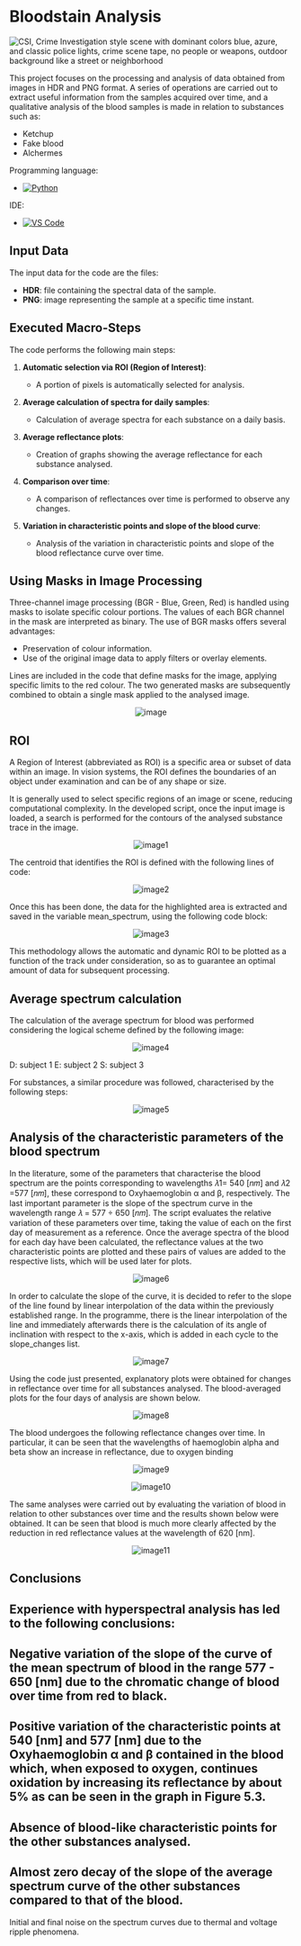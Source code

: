 # Bloodstain Analysis

![CSI, Crime Investigation style scene with dominant colors blue, azure, and classic police lights, crime scene tape, no people or weapons, outdoor background like a street or neighborhood](https://github.com/user-attachments/assets/0243b436-5c5f-4ce7-80ba-639f6cbb459a)

This project focuses on the processing and analysis of data obtained from images in HDR and PNG format. A series of operations are carried out to extract useful information from the samples acquired over time, and a qualitative analysis of the blood samples is made in relation to substances such as:
- Ketchup
- Fake blood
- Alchermes

Programming language:
- [![Python](https://img.shields.io/badge/Python-3776AB?style=for-the-badge&logo=python&logoColor=white)](https://www.python.org/)

IDE:
- [![VS Code](https://img.shields.io/badge/Visual_Studio_Code-0078D4?style=for-the-badge&logo=visual%20studio%20code&logoColor=white)](https://code.visualstudio.com/)


## Input Data

The input data for the code are the files:

- **HDR**: file containing the spectral data of the sample.
- **PNG**: image representing the sample at a specific time instant.

## Executed Macro-Steps

The code performs the following main steps:

1. **Automatic selection via ROI (Region of Interest)**:
   - A portion of pixels is automatically selected for analysis.
   
2. **Average calculation of spectra for daily samples**:
   - Calculation of average spectra for each substance on a daily basis.
   
3. **Average reflectance plots**:
   - Creation of graphs showing the average reflectance for each substance analysed.

4. **Comparison over time**:
   - A comparison of reflectances over time is performed to observe any changes.

5. **Variation in characteristic points and slope of the blood curve**:
   - Analysis of the variation in characteristic points and slope of the blood reflectance curve over time.


## Using Masks in Image Processing

Three-channel image processing (BGR - Blue, Green, Red) is handled using masks to isolate specific colour portions. The values of each BGR channel in the mask are interpreted as binary. The use of BGR masks offers several advantages:

- Preservation of colour information.
- Use of the original image data to apply filters or overlay elements.

Lines are included in the code that define masks for the image, applying specific limits to the red colour. The two generated masks are subsequently combined to obtain a single mask applied to the analysed image.

<p align="center">
  <img src="https://github.com/user-attachments/assets/3352f6fc-3917-4143-8e96-c5dabdad5c0d" alt="image"/>
</p>


## ROI
A Region of Interest (abbreviated as ROI) is a specific area or subset of data within an image. In vision systems, the ROI defines the boundaries of an object under examination and can be of any shape or size.

It is generally used to select specific regions of an image or scene, reducing computational complexity.
In the developed script, once the input image is loaded, a search is performed for the contours of the analysed substance trace in the image.

<p align="center">
  <img src="https://github.com/user-attachments/assets/c0043e6f-ae4d-416a-9edc-9083c3dd7bef" alt="image1"/>
</p>

The centroid that identifies the ROI is defined with the following lines of code:
<p align="center">
  <img src="https://github.com/user-attachments/assets/e0c032bf-4f44-4e34-9ad0-5e155f0ab61a" alt="image2"/>
</p>

Once this has been done, the data for the highlighted area is extracted and saved in the variable mean_spectrum, using the following code block:
<p align="center">
  <img src="https://github.com/user-attachments/assets/610ef861-b731-4f5b-ae68-e1d561a57bd1" alt="image3"/>
</p>

This methodology allows the automatic and dynamic ROI to be plotted as a function of the track under consideration, so as to guarantee an optimal amount of data for subsequent processing.

## Average spectrum calculation
The calculation of the average spectrum for blood was performed considering the logical scheme defined by the following image:
<p align="center">
  <img src="https://github.com/user-attachments/assets/c23e2bc0-70e5-4b48-87da-6da7eabf56a3" alt="image4"/>
</p>
D: subject 1
E: subject 2
S: subject 3

For substances, a similar procedure was followed, characterised by the following steps:
<p align="center">
  <img src="https://github.com/user-attachments/assets/b7a6d07e-97a6-439e-8e40-c4799b35d643" alt="image5"/>
</p>

## Analysis of the characteristic parameters of the blood spectrum
In the literature, some of the parameters that characterise the blood spectrum are the points corresponding to wavelengths 𝜆1= 540 [𝑛𝑚] and 𝜆2 =577 [𝑛𝑚], these correspond to Oxyhaemoglobin α and β, respectively. The last important parameter is the slope of the spectrum curve in the wavelength range 𝜆 = 577 ÷ 650 [𝑛𝑚].
The script evaluates the relative variation of these parameters over time, taking the value of each on the first day of measurement as a reference.
Once the average spectra of the blood for each day have been calculated, the reflectance values at the two characteristic points are plotted and these pairs of values are added to the respective lists, which will be used later for plots.

<p align="center">
  <img src="https://github.com/user-attachments/assets/3779d3c9-58c9-49dc-a9d9-fb0561529f0f" alt="image6"/>
</p>

In order to calculate the slope of the curve, it is decided to refer to the slope of the line found by linear interpolation of the data within the previously established range. In the programme, there is the linear interpolation of the line and immediately afterwards there is the calculation of its angle of inclination with respect to the x-axis, which is added in each cycle to the slope_changes list.

<p align="center">
  <img src="https://github.com/user-attachments/assets/243c3d5f-9ef6-48b5-a4a7-18079ae10b68" alt="image7"/>
</p>

Using the code just presented, explanatory plots were obtained for changes in reflectance over time for all substances analysed.
The blood-averaged plots for the four days of analysis are shown below.

<p align="center">
  <img src="https://github.com/user-attachments/assets/739891bf-c5c3-4dab-9d07-cc48f59a6d58" alt="image8"/>
</p>

The blood undergoes the following reflectance changes over time. In particular, it can be seen that the wavelengths of haemoglobin alpha and beta show an increase in reflectance, due to oxygen binding
<p align="center">
  <img src="https://github.com/user-attachments/assets/c7cda579-c343-48b0-b442-e897be07c66d" alt="image9"/>
</p>

<p align="center">
  <img src="https://github.com/user-attachments/assets/3b950d08-198f-427b-96ef-d66da2160dba" alt="image10"/>
</p>

The same analyses were carried out by evaluating the variation of blood in relation to other substances over time and the results shown below were obtained. It can be seen that blood is much more clearly affected by the reduction in red reflectance values at the wavelength of 620 [nm].
<p align="center">
  <img src="https://github.com/user-attachments/assets/60df2f59-b5c6-4d45-a1ba-7079b80c568f" alt="image11"/>
</p>

## Conclusions
Experience with hyperspectral analysis has led to the following conclusions:
-
Negative variation of the slope of the curve of the mean spectrum of blood in the range 577 - 650 [nm] due to the chromatic change of blood over time from red to black.
-
Positive variation of the characteristic points at 540 [nm] and 577 [nm] due to the Oxyhaemoglobin α and β contained in the blood which, when exposed to oxygen, continues oxidation by increasing its reflectance by about 5% as can be seen in the graph in Figure 5.3.
-
Absence of blood-like characteristic points for the other substances analysed.
-
Almost zero decay of the slope of the average spectrum curve of the other substances compared to that of the blood.
-
Initial and final noise on the spectrum curves due to thermal and voltage ripple phenomena.

